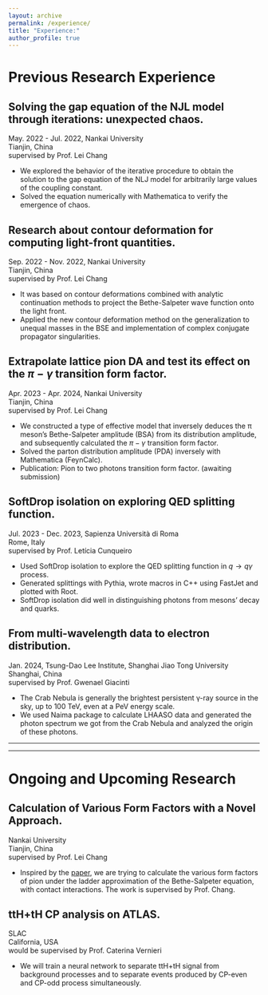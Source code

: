 ```yaml
---
layout: archive
permalink: /experience/
title: "Experience:"
author_profile: true
---
```


# Previous Research Experience

## Solving the gap equation of the NJL model through iterations: unexpected chaos.
May. 2022 - Jul. 2022, Nankai University  
Tianjin, China  
supervised by Prof. Lei Chang
- We explored the behavior of the iterative procedure to obtain the solution to the gap equation of the NLJ model for arbitrarily large values of the coupling constant.
- Solved the equation numerically with Mathematica to verify the emergence of chaos.

## Research about contour deformation for computing light-front quantities.
Sep. 2022 - Nov. 2022, Nankai University  
Tianjin, China  
supervised by Prof. Lei Chang
- It was based on contour deformations combined with analytic continuation methods to project the Bethe-Salpeter wave function onto the light front.
- Applied the new contour deformation method on the generalization to unequal masses in the BSE and implementation of complex conjugate propagator singularities.

## Extrapolate lattice pion DA and test its effect on the $\pi-\gamma$ transition form factor.
Apr. 2023 - Apr. 2024, Nankai University  
Tianjin, China  
supervised by Prof. Lei Chang
- We constructed a type of effective model that inversely deduces the π meson’s Bethe-Salpeter amplitude (BSA) from its distribution amplitude, and subsequently calculated the $\pi-\gamma$ transition form factor.
- Solved the parton distribution amplitude (PDA) inversely with Mathematica (FeynCalc).
- Publication: Pion to two photons transition form factor. (awaiting submission)

## SoftDrop isolation on exploring QED splitting function.
Jul. 2023 - Dec. 2023, Sapienza Università di Roma  
Rome, Italy  
supervised by Prof. Letícia Cunqueiro
- Used SoftDrop isolation to explore the QED splitting function in $q → q\gamma$ process.
- Generated splittings with Pythia, wrote macros in C++ using FastJet and plotted with Root.
- SoftDrop isolation did well in distinguishing photons from mesons’ decay and quarks.

## From multi-wavelength data to electron distribution.
Jan. 2024, Tsung-Dao Lee Institute, Shanghai Jiao Tong University  
Shanghai, China  
supervised by Prof. Gwenael Giacinti
- The Crab Nebula is generally the brightest persistent γ-ray source in the sky, up to 100 TeV, even at a PeV energy scale.
- We used Naima package to calculate LHAASO data and generated the photon spectrum we got from the Crab Nebula and analyzed the origin of these photons.

---
---

# Ongoing and Upcoming Research

## Calculation of Various Form Factors with a Novel Approach.
Nankai University  
Tianjin, China  
supervised by Prof. Lei Chang
- Inspired by the [paper](https://arxiv.org/abs/2211.06635), we are trying to calculate the various form factors of pion under the ladder approximation of the Bethe-Salpeter equation, with contact interactions. The work
is supervised by Prof. Chang.

## ttH+tH CP analysis on ATLAS.
SLAC  
California, USA  
would be supervised by Prof. Caterina Vernieri
- We will train a neural network to separate ttH+tH signal from background processes and to separate events produced by CP-even and CP-odd process simultaneously.
